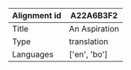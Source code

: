 |Alignment id | A22A6B3F2
| --- | --- 
|Title | An Aspiration 
|Type | translation
|Languages | ['en', 'bo']